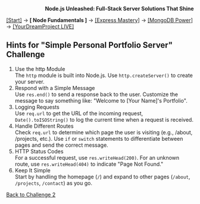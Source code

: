 **<p align="right">Node.js Unleashed: Full-Stack Server Solutions That Shine</p>**

[[Start]](../Introduction.md) → **[ Node Fundamentals ]** → [[Express Mastery]](#express) → [[MongoDB Power]](#mongodb) → [[YourDreamProject LIVE]](#project)

## Hints for "Simple Personal Portfolio Server" Challenge

1. Use the http Module<br />
   The `http` module is built into Node.js. Use `http.createServer()` to create your server.
2. Respond with a Simple Message<br />
   Use `res.end()` to send a response back to the user. Customize the message to say something like: "Welcome to [Your Name]'s Portfolio".
3. Logging Requests<br />
   Use `req.url` to get the URL of the incoming request, `Date().toISOString()` to log the current time when a request is received.
4. Handle Different Routes<br />
   Check `req.url` to determine which page the user is visiting (e.g., /about, /projects, etc.). Use `if` or `switch` statements to differentiate between pages and send the correct message.
5. HTTP Status Codes<br />
   For a successful request, use `res.writeHead(200)`. For an unknown route, use `res.writeHead(404)` to indicate "Page Not Found."
6. Keep It Simple<br />
   Start by handling the homepage (`/`) and expand to other pages (`/about`, `/projects`, `/contact`) as you go.

[Back to Challenge 2](1-5SB-2.md)
